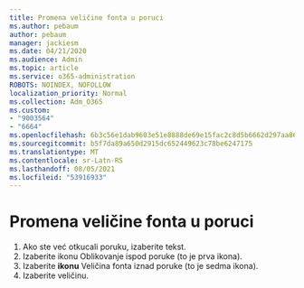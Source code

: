 ```yaml
---
title: Promena veličine fonta u poruci
ms.author: pebaum
author: pebaum
manager: jackiesm
ms.date: 04/21/2020
ms.audience: Admin
ms.topic: article
ms.service: o365-administration
ROBOTS: NOINDEX, NOFOLLOW
localization_priority: Normal
ms.collection: Adm_O365
ms.custom:
- "9003564"
- "6664"
ms.openlocfilehash: 6b3c56e1dab9603e51e8888de69e15fac2c8d5b6662d297aa86eb714978c05e7
ms.sourcegitcommit: b5f7da89a650d2915dc652449623c78be6247175
ms.translationtype: MT
ms.contentlocale: sr-Latn-RS
ms.lasthandoff: 08/05/2021
ms.locfileid: "53916933"
---
```

# <a name="change-the-font-size-in-a-message"></a>Promena veličine fonta u poruci

1. Ako ste već otkucali poruku, izaberite tekst.
2. Izaberite  ikonu Oblikovanje ispod poruke (to je prva ikona).
3. Izaberite  **ikonu**  Veličina fonta iznad poruke (to je sedma ikona).
4. Izaberite veličinu.
